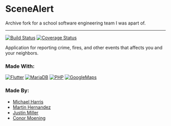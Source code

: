 # SceneAlert

Archive fork for a school software engineering team I was apart of.

--------

[![Build Status](https://travis-ci.org/mrteddi/SceneAlert.svg?branch=master&service=github)](https://travis-ci.org/mrteddi/SceneAlert)
[![Coverage Status](https://coveralls.io/repos/github/mrteddi/SceneAlert/badge.svg?branch=master&service=github)](https://coveralls.io/github/mrteddi/SceneAlert?branch=master)

Application for reporting crime, fires, and other events that affects you and your neighbors.

### Made With:
[![Flutter](https://i.imgur.com/7DOvabV.png)](https://flutter.dev/)
[![MariaDB](https://i.imgur.com/Se3vWZy.png)](https://mariadb.org/)
[![PHP](https://i.imgur.com/CswWo5k.png)](https://php.net/)
[![GoogleMaps](https://i.imgur.com/nwZS0TB.png)](https://developers.google.com/maps/documentation)

### Made By:
* [Michael Harris](https://github.com/rhapidfyre)
* [Martin Hernandez](https://github.com/mhernandez052)
* [Justin Miller](https://github.com/DoctorNeyNey)
* [Conor Moening](https://github.com/mrteddi)


